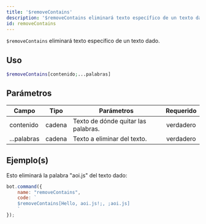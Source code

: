 ```yaml
---
title: '$removeContains'
description: '$removeContains eliminará texto específico de un texto dado.'
id: removeContains
---
```


`$removeContains` eliminará texto específico de un texto dado.

## Uso

```php
$removeContains[contenido;...palabras]
```

## Parámetros

| Campo       | Tipo   | Parámetros                          | Requerido |
| ----------- | ------ | ----------------------------------- |:---------:|
| contenido   | cadena | Texto de dónde quitar las palabras. | verdadero |
| ...palabras | cadena | Texto a eliminar del texto.         | verdadero |

## Ejemplo(s)

Esto eliminará la palabra "aoi.js" del texto dado:

```javascript
bot.command({
    name: "removeContains",
    code: `
    $removeContains[Hello, aoi.js!;, ;aoi.js]
    `
});
```